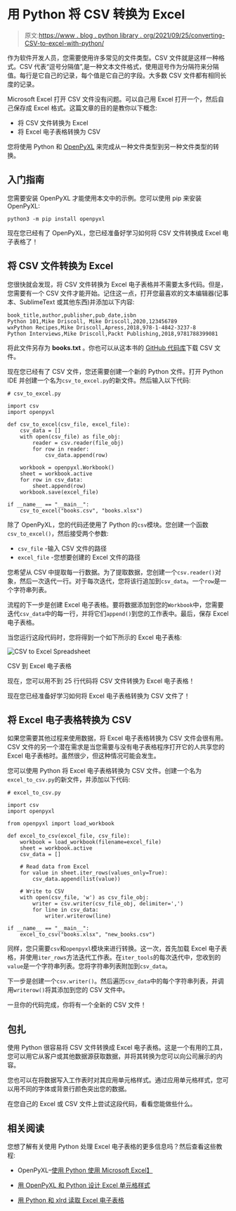 # 用 Python 将 CSV 转换为 Excel

> 原文:[https://www . blog . python library . org/2021/09/25/converting-CSV-to-excel-with-python/](https://www.blog.pythonlibrary.org/2021/09/25/converting-csv-to-excel-with-python/)

作为软件开发人员，您需要使用许多常见的文件类型。CSV 文件就是这样一种格式。CSV 代表“逗号分隔值”,是一种文本文件格式，使用逗号作为分隔符来分隔值。每行是它自己的记录，每个值是它自己的字段。大多数 CSV 文件都有相同长度的记录。

Microsoft Excel 打开 CSV 文件没有问题。可以自己用 Excel 打开一个，然后自己保存成 Excel 格式。这篇文章的目的是教你以下概念:

*   将 CSV 文件转换为 Excel
*   将 Excel 电子表格转换为 CSV

您将使用 Python 和 [OpenPyXL](https://openpyxl.readthedocs.io/en/stable/) 来完成从一种文件类型到另一种文件类型的转换。

## 入门指南

您需要安装 OpenPyXL 才能使用本文中的示例。您可以使用 pip 来安装 OpenPyXL:

```
python3 -m pip install openpyxl
```

现在您已经有了 OpenPyXL，您已经准备好学习如何将 CSV 文件转换成 Excel 电子表格了！

## 将 CSV 文件转换为 Excel

您很快就会发现，将 CSV 文件转换为 Excel 电子表格并不需要太多代码。但是，您需要有一个 CSV 文件才能开始。记住这一点，打开您最喜欢的文本编辑器(记事本、SublimeText 或其他东西)并添加以下内容:

```
book_title,author,publisher,pub_date,isbn
Python 101,Mike Driscoll, Mike Driscoll,2020,123456789
wxPython Recipes,Mike Driscoll,Apress,2018,978-1-4842-3237-8
Python Interviews,Mike Driscoll,Packt Publishing,2018,9781788399081

```

将此文件另存为 **books.txt** 。你也可以从这本书的 [GitHub 代码库](https://github.com/driscollis/automating_excel_with_python)下载 CSV 文件。

现在您已经有了 CSV 文件，您还需要创建一个新的 Python 文件。打开 Python IDE 并创建一个名为`csv_to_excel.py`的新文件。然后输入以下代码:

```
# csv_to_excel.py

import csv
import openpyxl

def csv_to_excel(csv_file, excel_file):
    csv_data = []
    with open(csv_file) as file_obj:
        reader = csv.reader(file_obj)
        for row in reader:
            csv_data.append(row)

    workbook = openpyxl.Workbook()
    sheet = workbook.active
    for row in csv_data:
        sheet.append(row)
    workbook.save(excel_file)

if __name__ == "__main__":
    csv_to_excel("books.csv", "books.xlsx")

```

除了 OpenPyXL，您的代码还使用了 Python 的`csv`模块。您创建一个函数`csv_to_excel()`，然后接受两个参数:

*   `csv_file` -输入 CSV 文件的路径
*   `excel_file` -您想要创建的 Excel 文件的路径

您希望从 CSV 中提取每一行数据。为了提取数据，您创建一个`csv.reader()`对象，然后一次迭代一行。对于每次迭代，您将该行追加到`csv_data`。一个`row`是一个字符串列表。

流程的下一步是创建 Excel 电子表格。要将数据添加到您的`Workbook`中，您需要迭代`csv_data`中的每一行，并将它们`append()`到您的工作表中。最后，保存 Excel 电子表格。

当您运行这段代码时，您将得到一个如下所示的 Excel 电子表格:

![CSV to Excel Spreadsheet](../Images/0a5c26885a4d2d7a724a8a6b1cfbdb26.png)

CSV 到 Excel 电子表格

现在，您可以用不到 25 行代码将 CSV 文件转换为 Excel 电子表格！

现在您已经准备好学习如何将 Excel 电子表格转换为 CSV 文件了！

## 将 Excel 电子表格转换为 CSV

如果您需要其他过程来使用数据，将 Excel 电子表格转换为 CSV 文件会很有用。CSV 文件的另一个潜在需求是当您需要与没有电子表格程序打开它的人共享您的 Excel 电子表格时。虽然很少，但这种情况可能会发生。

您可以使用 Python 将 Excel 电子表格转换为 CSV 文件。创建一个名为`excel_to_csv.py`的新文件，并添加以下代码:

```
# excel_to_csv.py

import csv
import openpyxl

from openpyxl import load_workbook

def excel_to_csv(excel_file, csv_file):
    workbook = load_workbook(filename=excel_file)
    sheet = workbook.active
    csv_data = []

    # Read data from Excel
    for value in sheet.iter_rows(values_only=True):
        csv_data.append(list(value))

    # Write to CSV
    with open(csv_file, 'w') as csv_file_obj:
        writer = csv.writer(csv_file_obj, delimiter=',')
        for line in csv_data:
            writer.writerow(line)

if __name__ == "__main__":
    excel_to_csv("books.xlsx", "new_books.csv")

```

同样，您只需要`csv`和`openpyxl`模块来进行转换。这一次，首先加载 Excel 电子表格，并使用`iter_rows`方法迭代工作表。在`iter_tools`的每次迭代中，您收到的`value`是一个字符串列表。您将字符串列表附加到`csv_data`。

下一步是创建一个`csv.writer()`。然后遍历`csv_data`中的每个字符串列表，并调用`writerow()`将其添加到您的 CSV 文件中。

一旦你的代码完成，你将有一个全新的 CSV 文件！

## 包扎

使用 Python 很容易将 CSV 文件转换成 Excel 电子表格。这是一个有用的工具，您可以用它从客户或其他数据源获取数据，并将其转换为您可以向公司展示的内容。

您也可以在将数据写入工作表时对其应用单元格样式。通过应用单元格样式，您可以用不同的字体或背景行颜色突出您的数据。

在您自己的 Excel 或 CSV 文件上尝试这段代码，看看您能做些什么。

## 相关阅读

您想了解有关使用 Python 处理 Excel 电子表格的更多信息吗？然后查看这些教程:

*   OpenPyXL–[使用 Python 使用 Microsoft Excel】](https://www.blog.pythonlibrary.org/2020/11/03/openpyxl-working-with-microsoft-excel-using-python/)

*   [用 OpenPyXL 和 Python 设计 Excel 单元格样式](https://www.blog.pythonlibrary.org/2021/08/11/styling-excel-cells-with-openpyxl-and-python/)
*   [用 Python 和 xlrd 读取 Excel 电子表格](https://www.blog.pythonlibrary.org/2014/04/30/reading-excel-spreadsheets-with-python-and-xlrd/)